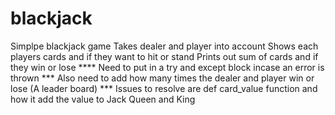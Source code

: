 # blackjack
Simplpe blackjack game
Takes dealer and player into account
Shows each players cards and if they want to hit or stand 
Prints out sum of cards and if they win or lose 
**** Need to put in a try and except block incase an error is thrown 
*** Also need to add how many times the dealer and player win or lose (A leader board)
*** Issues to resolve are def card_value function and how it add the value to Jack Queen and King 
